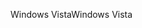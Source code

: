 <span data-ttu-id="cd613-101">Windows Vista</span><span class="sxs-lookup"><span data-stu-id="cd613-101">Windows Vista</span></span>